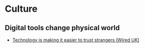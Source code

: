 # Culture


## Digital tools change physical world

- [Technology is making it easier to trust strangers (Wired UK)](http://www.wired.co.uk/news/archive/2016-01/29/trust-networks)
